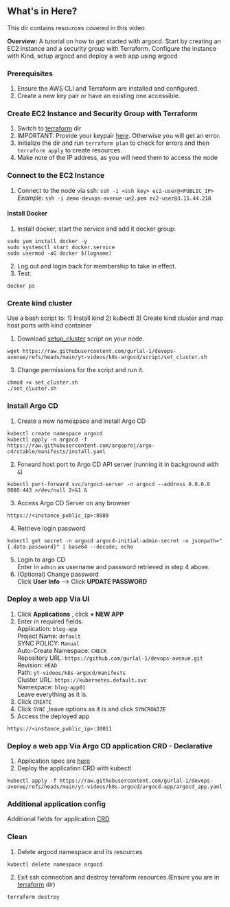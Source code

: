 ## What's in Here?
This dir contains resources covered in this video

**Overview:** A tutorial on how to get started with argocd. Start by creating an EC2 instance and a security group with Terraform. Configure the instance with Kind, setup argocd and deploy a web app using argocd

### Prerequisites
1. Ensure the AWS CLI and Terraform are installed and configured.
2. Create a new key pair or have an existing one accessible.

### Create EC2 Instance and Security Group with Terraform

1. Switch to [terraform](terraform) dir
2. IMPORTANT: Provide your keypair [here](terraform/1-variables.tf). Otherwise you will get an error.
2. Initialize the dir and run `terraform plan` to check for errors and then `terraform apply` to create resources.
3. Make note of the IP address, as you will need them to access the node

### Connect to the EC2 Instance

1. Connect to the node via ssh: `ssh -i <ssh key> ec2-user@<PUBLIC_IP>`  
*Example:* ```ssh -i demo-devops-avenue-ue2.pem ec2-user@3.15.44.218 ```

#### Install Docker

1. Install docker, start the service and add it docker group:
```
sudo yum install docker -y
sudo systemctl start docker.service
sudo usermod -aG docker $(logname)
```
2. Log out and login back for membership to take in effect.
3. Test:  
```
docker ps
```

### Create kind cluster
Use a bash script to: 1) Install kind 2) kubectl 3) Create kind cluster and map host ports with kind container
  
1. Download [setup_cluster](script/set_cluster.sh) script on your node.  
```
wget https://raw.githubusercontent.com/gurlal-1/devops-avenue/refs/heads/main/yt-videos/k8s-argocd/script/set_cluster.sh
```
3. Change permissions for the script and run it.  
```
chmod +x set_cluster.sh
./set_cluster.sh 
```

### Install Argo CD

1. Create a new namespace and install Argo CD
```
kubectl create namespace argocd
kubectl apply -n argocd -f https://raw.githubusercontent.com/argoproj/argo-cd/stable/manifests/install.yaml
```
2. Forward host port to Argo CD API server (running it in background with `&`)

```
kubectl port-forward svc/argocd-server -n argocd --address 0.0.0.0 8080:443 >/dev/null 2>&1 &
```
3. Access Argo CD Server on any browser

```
https://<instance_public_ip>:8080
```
4. Retrieve login password
```
kubectl get secret -n argocd argocd-initial-admin-secret -o jsonpath="{.data.password}" | base64 --decode; echo
```
5. Login to argo CD  
Enter in `admin` as username and password retrieved in step 4 above.
6. (Optional) Change password  
Click **User Info** --> Click **UPDATE PASSWORD**

### Deploy a web app Via UI

1. Click **Applications** , click **+ NEW APP**  
2. Enter in required fields:  
Application: `blog-app`  
Project Name: `default`  
SYNC POLICY: `Manual`  
Auto-Create Namespace: `CHECK`  
Repository URL: `https://github.com/gurlal-1/devops-avenue.git`  
Revision: `HEAD`  
Path: `yt-videos/k8s-argocd/manifests`  
Cluster URL: `https://kubernetes.default.svc`  
Namespace: `blog-app01`  
Leave everything as it is.
4. Click `CREATE`
5. Click `SYNC` ,leave options as it is and click `SYNCRONIZE`
6. Access the deployed app  
```
https://<instance_public_ip>:30011
```

### Deploy a web app Via Argo CD application CRD - Declarative

1. Application spec are [here](argocd-app/argocd_app.yaml)
2. Deploy the application CRD with kubectl
```
kubectl apply -f https://raw.githubusercontent.com/gurlal-1/devops-avenue/refs/heads/main/yt-videos/k8s-argocd/argocd-app/argocd_app.yaml
```

### Additional application config

Additional fields for application [CRD](https://argo-cd.readthedocs.io/en/stable/operator-manual/application.yaml)


### Clean
1. Delete argocd namespace and its resources
```
kubectl delete namespace argocd
```
2. Exit ssh connection and destroy terraform resources.(Ensure you are in [terraform](terraform) dir)
```
terraform destroy
```
